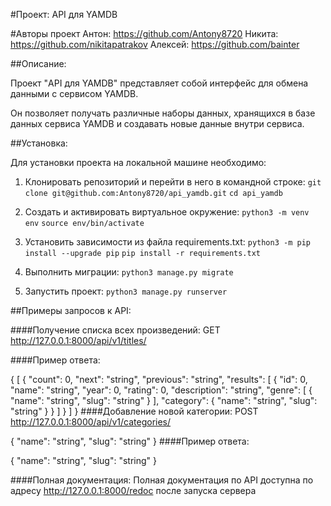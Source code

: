 #Проект: API для YAMDB

#Авторы проект
Антон: https://github.com/Antony8720
Никита: https://github.com/nikitapatrakov
Алексей: https://github.com/bainter

##Описание:

Проект "API для YAMDB" представляет собой интерфейс для обмена данными с сервисом YAMDB.

Он позволяет получать различные наборы данных, хранящихся в базе данных сервиса YAMDB и создавать новые данные внутри сервиса.

##Установка:

Для установки проекта на локальной машине необходимо:

1. Клонировать репозиторий и перейти в него в командной строке:
`git clone git@github.com:Antony8720/api_yamdb.git`
`cd api_yamdb`

2. Cоздать и активировать виртуальное окружение:
`python3 -m venv env`
`source env/bin/activate`

3. Установить зависимости из файла requirements.txt:
`python3 -m pip install --upgrade pip`
`pip install -r requirements.txt`

4. Выполнить миграции:
`python3 manage.py migrate`

5. Запустить проект:
`python3 manage.py runserver`

##Примеры запросов к API:

####Получение списка всех произведений: GET http://127.0.0.1:8000/api/v1/titles/

####Пример ответа:

{
  [
  {
    "count": 0,
    "next": "string",
    "previous": "string",
    "results": [
      {
        "id": 0,
        "name": "string",
        "year": 0,
        "rating": 0,
        "description": "string",
        "genre": [
          {
            "name": "string",
            "slug": "string"
          }
        ],
        "category": {
          "name": "string",
          "slug": "string"
        }
      }
    ]
  }
]
}
####Добавление новой категории: POST http://127.0.0.1:8000/api/v1/categories/

{
  "name": "string",
  "slug": "string"
}
####Пример ответа:

{
  "name": "string",
  "slug": "string"
}

####Полная документация: Полная документация по API доступна по адресу http://127.0.0.1:8000/redoc после запуска сервера